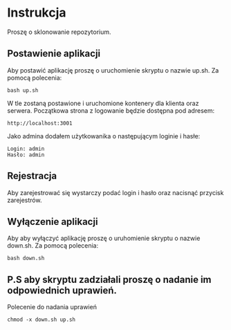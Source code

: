 # Instrukcja
Proszę o sklonowanie repozytorium.
## Postawienie aplikacji
Aby postawić aplikację proszę o uruchomienie skryptu o nazwie up.sh. Za pomocą polecenia:
```
bash up.sh
```
W tle zostaną postawione i uruchomione kontenery dla klienta oraz serwera. Początkowa strona z logowanie będzie dostępna pod adresem:
```
http://localhost:3001
```
Jako admina dodałem użytkowanika o następującym loginie i hasłe:
```
Login: admin
Hasło: admin
```
## Rejestracja
Aby zarejestrować się wystarczy podać login i hasło oraz nacisnąć przycisk zarejestrów.
## Wyłączenie aplikacji
Aby aby wyłączyć aplikację proszę o uruhomienie skryptu o nazwie down.sh.  Za pomocą polecenia:
```
bash down.sh
```
## P.S aby skryptu zadziałali proszę o nadanie im odpowiednich uprawień. 
Polecenie do nadania uprawień 
```
chmod -x down.sh up.sh
```